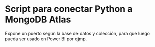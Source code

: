 # Script para conectar Python a MongoDB Atlas
Expone un puerto según la base de datos y colección, para que luego pueda ser usado en Power BI por ejmp.

